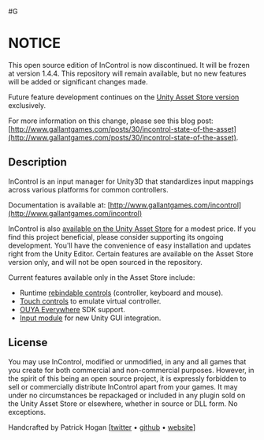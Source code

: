 #G
# NOTICE

This open source edition of InControl is now discontinued. It will be frozen at version 1.4.4. This repository will remain available, but no new features will be added or significant changes made.

Future feature development continues on the [Unity Asset Store version](http://u3d.as/6mr) exclusively.

For more information on this change, please see this blog post: [http://www.gallantgames.com/posts/30/incontrol-state-of-the-asset](http://www.gallantgames.com/posts/30/incontrol-state-of-the-asset).

## Description

InControl is an input manager for Unity3D that standardizes input mappings across various platforms for common controllers.

Documentation is available at: [http://www.gallantgames.com/incontrol](http://www.gallantgames.com/incontrol)

InControl is also [available on the Unity Asset Store](http://u3d.as/6mr) for a modest price. If you find this project beneficial, please consider supporting its ongoing development. You'll have the convenience of easy installation and updates right from the Unity Editor. Certain features are available on the Asset Store version only, and will not be open sourced in the repository.

Current features available only in the Asset Store include:

* Runtime [rebindable controls](http://www.gallantgames.com/pages/incontrol-binding-actions-to-controls) (controller, keyboard and mouse).
* [Touch controls](http://www.gallantgames.com/pages/incontrol-touch-controls) to emulate virtual controller.
* [OUYA Everywhere](http://www.gallantgames.com/pages/incontrol-ouya) SDK support.
* [Input module](http://www.gallantgames.com/pages/incontrol-new-unity-gui) for new Unity GUI integration.

## License

You may use InControl, modified or unmodified, in any and all games that you create for both commercial and non-commercial purposes. However, in the spirit of this being an open source project, it is expressly forbidden to sell or commercially distribute InControl apart from your games. It may under no circumstances be repackaged or included in any plugin sold on the Unity Asset Store or elsewhere, whether in source or DLL form. No exceptions.

Handcrafted by Patrick Hogan [[twitter](http://twitter.com/pbhogan) &bull; [github](http://github.com/pbhogan) &bull; [website](http://www.gallantgames.com/incontrol)]

